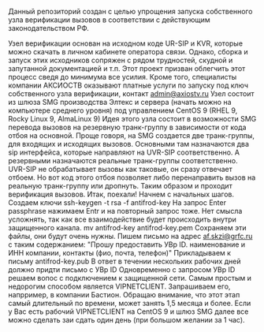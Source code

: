 Данный репозиторий создан с целью упрощения запуска собственного узла верификации вызовов в соответствии с действующим законодательством РФ.

Узел верификации основан на исходном коде UR-SIP и KVR, которые можно скачать в личном кабинете оператора связи. Однако, сборка и запуск этих исходников сопряжен с рядом трудностей, скудной и запутанной документацией и т.п.
Этот проект призван облегчить этот процесс сведя до минимума все усилия. Кроме того, специалисты компании АКСИОСТВ оказывают платные услуги по запуску под ключ собственного узла верификации, контакт admin@axiostv.ru
Узел состоит из шлюза SMG производства Элтекс и сервера (начать можно на компьютере среднего уровня) под управлением CentOS 9 (RHEL 9, Rocky Linux 9, AlmaLinux 9)
Идея этого узла состоит в возможности SMG перевода вызовов на резервную транк-группу в зависимости от кода отбоя на основной. Проще говоря, на SMG создается две транк-группы, для входящих и исходящих вызовов.
Основными там назначаются два sip интерфейса, которые направляют на UVR-SIP соответственно. А резервными назначаются реальные транк-группы соответственно. UVR-SIP не обрабатывает вызовы как таковые, он сразу отвечает отбоем. Но вот код этого отбоя позволяет
либо перенаправить вызов на реальную транк-группу или дропнуть. Таким образом и проходит верификация вызовов.
Итак, поехали!
Начнем с начальных шагов.
Создаем ключи 
ssh-keygen -t rsa -f antifrod-key
На запрос Enter passphrase нажимаем Entr и на повторный запрос тоже. Нет смысла усложнять, так как все взаимодействие будет происходить внутри защищенного канала.
mv antifrod-key antifrod-key.pem
Сохраняем эти файлы, они будут очень нужны.
Пишем письмо на адрес af.skzi@grfc.ru с таким содержанием: "Прошу предоставить УВр ID. наименование и ИНН компании, контакты (фио, почта, телефон)" Прикладываем к письму antifrod-key.pub
В ответ в течении нескольких рабочих дней должно придти письмо с УВр ID
Одновременно с запросом УВр ID решаем вопос с подключением к защищенной сети. Самым простым и недорогим способом является VIPNETCLIENT. Запрашиваем его, напрример, в компании Бастион.
Обращаю внимание, что этот этап самый длительный по времени, может занять 1,5 месяца и более.
Если у Вас есть рабочий VIPNETCLIENT на CentOS 9 и шлюз SMG далее все можно сделать заи сдать один день (при большом желании за 1 час).
